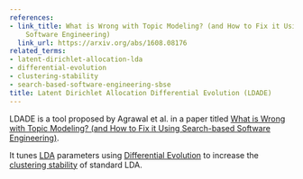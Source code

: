 ```yaml
---
references:
- link_title: What is Wrong with Topic Modeling? (and How to Fix it Using Search-based
    Software Engineering)
  link_url: https://arxiv.org/abs/1608.08176
related_terms:
- latent-dirichlet-allocation-lda
- differential-evolution
- clustering-stability
- search-based-software-engineering-sbse
title: Latent Dirichlet Allocation Differential Evolution (LDADE)
---
```

LDADE is a tool proposed by Agrawal et al. in a paper
titled [What is Wrong with Topic Modeling? (and How to Fix it Using Search-based Software Engineering)](https://arxiv.org/abs/1608.08176).

It tunes [LDA](/terms/latent-dirichlet-allocation-lda) parameters
using
[Differential Evolution](/terms/differential-evolution/) to increase
the [clustering stability](/terms/clustering-stability/) of standard LDA.